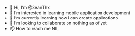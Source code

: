 - 👋 Hi, I’m @SeanThx
- 👀 I’m interested in learning mobile application development
- 🌱 I’m currently learning how i can create applications
- 💞️ I’m looking to collaborate on nothing as of yet
- 📫 How to reach me NIL

<!---
SeanThx/SeanThx is a ✨ special ✨ repository because its `README.md` (this file) appears on your GitHub profile.
You can click the Preview link to take a look at your changes.
--->
